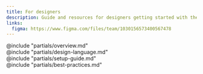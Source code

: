 ```yaml
---
title: For designers
description: Guide and resources for designers getting started with the HashiCorp Design System
links:
  figma: https://www.figma.com/files/team/1030156573400567478
---
```


<section data-tab="Overview">
    @include "partials/overview.md"
</section>

<section data-tab="Design language">
    @include "partials/design-language.md"
</section>

<section data-tab="Setup guide">
    @include "partials/setup-guide.md"
</section>

<section data-tab="Best practices">
    @include "partials/best-practices.md"
</section>

<!--
- [x] Which Figma libraries to use
  - [x] Product Components
  - [x] Product Foundations
  - [x] Flight Icons
- [x] How to use the Figma libraries
  - [x] How to enable them in their projects
  - [x] How to use components
  - [x] How to use styles
- [ ] Overview of the design language
- [ ] Best Practices
  - [x] Recommended plugins
- [x] Support
-->
